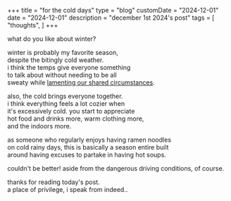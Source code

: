 +++
title = "for the cold days"
type = "blog"
customDate = "2024-12-01"
date = "2024-12-01"
description = "december 1st 2024's post"
tags = [
    "thoughts",
]
+++

what do you like about winter?

winter is probably my favorite season,\
despite the bitingly cold weather.\
i think the temps give everyone something\
to talk about without needing to be all\
sweaty while [lamenting our shared circumstances](https://www.gooberverse.net/shared-suffering/).

also, the cold brings everyone together.\
i think everything feels a lot cozier when\
it's excessively cold. you start to appreciate\
hot food and drinks more, warm clothing more,\
and the indoors more.

as someone who regularly enjoys having ramen noodles\
on cold rainy days, this is basically a season entire built\
around having excuses to partake in having hot soups.

couldn't be better! aside from the dangerous driving conditions, of course.

thanks for reading today's post.\
a place of privilege, i speak from indeed..
